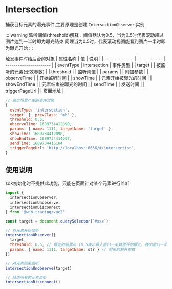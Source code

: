 # Intersection
捕获目标元素的曝光事件,主要原理是创建 `IntersectionObserver` 实例

::: warning
监听阈值(threshold)解释：阀值默认为0.5，当为0.5时代表滚动超过图片达到一半时即为曝光结束
同理当为0.5时，代表滚动视图能看到图片一半时即为曝光开始
:::

触发事件时给后台的对象
| 属性名称       | 值           | 说明                   |
| -------------- | ------------ | ---------------------- |
| eventType      | intersection | 事件类型               |
| target         |              | 被监听的元素(无效参数) |
| threshold      |              | 监听阈值               |
| params         |              | 附加参数               |
| observeTime    |              | 开始监听时间           |
| showTime       |              | 元素开始被曝光的时间   |
| showEndTime    |              | 元素结束被曝光的时间   |
| sendTime       |              | 发送时间               |
| triggerPageUrl |              | 页面地址               |


``` js
// 真实场景产生的事件对象
{
  eventType: 'intersection',
  target: { _prevClass: 'mb' },
  threshold: 0.5,
  observeTime: 1689734412090,
  params: { name: 1111, targetName: 'target' },
  showTime: 1689734412098,
  showEndTime: 1689734414097,
  sendTime: 1689734415104
  triggerPageUrl: 'http://localhost:6656/#/intersection',
}
```

## 使用说明
sdk初始化时不提供此功能，只能在页面针对某个元素进行监听

``` js
import {
  intersectionObserver,
  intersectionUnobserve,
  intersectionDisconnect
} from '@web-tracing/vue2'

const target = document.querySelector(`#xxx`)

// 对元素开始监听
intersectionObserver({
  target,
  threshold: 0.5, // 曝光的临界点 (0.5表示移入窗口一半算做开始曝光、移出窗口一半算结束曝光)
  params: { name: 1111, targetName: str } // 附带的额外参数
})

// 对元素结束监听
intersectionUnobserve(target)

// 结束所有的元素监听
intersectionDisconnect()
```


